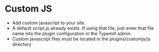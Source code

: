 # Custom JS
* Add custom javascript to your site.
* A default script.js already exists. If using that file, just enter that file name into the plugin configuration in the Typemill admin.
* Custom javascript files must be located in the plugins/customjs/js directory
